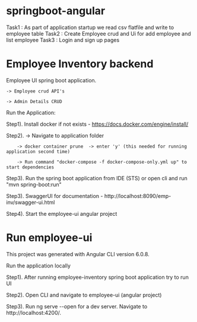 # springboot-angular

Task1 : As part of application startup we read csv flatfile and write to employee table
Task2 : Create Employee crud and Ui for add employee and list employee
Task3 : Login and sign up pages

# Employee Inventory backend

Employee UI spring boot application.

    -> Employee crud API's
    
    -> Admin Details CRUD

Run the Application:

Step1). Install docker if not exists - https://docs.docker.com/engine/install/

Step2). -> Navigate to application folder 

        -> docker container prune  -> enter 'y' (this needed for running application second time)

        -> Run command "docker-compose -f docker-compose-only.yml up" to start dependencies
        
Step3). Run the spring boot application from IDE (STS) or open cli and run "mvn spring-boot:run"

Step3). SwaggerUI for documentation - http://localhost:8090/emp-inv/swagger-ui.html

Step4). Start the employee-ui angular project 



# Run employee-ui

This project was generated with Angular CLI version 6.0.8.

Run the application locally

Step1). After running employee-inventory spring boot application try to run UI

Step2). Open CLI and navigate to employee-ui (angular project)

Step3). Run ng serve --open for a dev server. Navigate to http://localhost:4200/.
